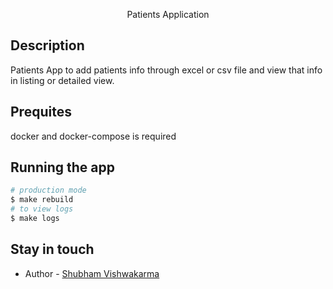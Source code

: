 <p align="center">
  Patients Application
</p>

## Description

Patients App to add patients info through excel or csv file and view that info in listing or detailed view.

## Prequites

docker and docker-compose is required

## Running the app

```bash
# production mode
$ make rebuild
# to view logs
$ make logs
```

## Stay in touch

- Author - [Shubham Vishwakarma](https://www.linkedin.com/in/shubham1997/)
